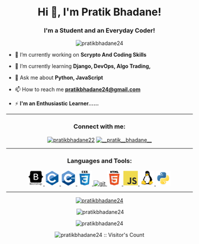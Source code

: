 <h1 align="center">Hi 👋, I'm Pratik Bhadane!</h1>
<h3 align="center">I'm a Student and an Everyday Coder!</h3>


<p align="center"> <img src=https://github-profile-trophy.vercel.app/?username=pratikbhadane24&theme=monokai&no-frame=true&&title=MultiLanguage,Commits,Repositories,Followers,Stars,PullRequest,) alt="pratikbhadane24" /></p>

- 🔭 I’m currently working on **Scrypto And Coding Skills**

- 🌱 I’m currently learning **Django, DevOps, Algo Trading,**

- 💬 Ask me about **Python, JavaScript**

- 📫 How to reach me **pratikbhadane24@gmail.com**

- ⚡ **I'm an Enthusiastic Learner......**

<hr>
<h3 align="center">Connect with me:</h3>
<p align="center">
<a href="https://linkedin.com/in/pratikbhadane22" target="blank"><img align="center" src="https://raw.githubusercontent.com/rahuldkjain/github-profile-readme-generator/master/src/images/icons/Social/linked-in-alt.svg" alt="pratikbhadane22" height="30" width="40" /></a>
<a href="https://instagram.com/pratik_bhadane_" target="blank"><img align="center" src="https://raw.githubusercontent.com/rahuldkjain/github-profile-readme-generator/master/src/images/icons/Social/instagram.svg" alt="__pratik__bhadane__" height="30" width="40" /></a>
</p>
<hr>
<h3 align="center">Languages and Tools:</h3>
<p align="center"> <a href="https://getbootstrap.com" target="_blank"> <img src="https://raw.githubusercontent.com/devicons/devicon/master/icons/bootstrap/bootstrap-plain-wordmark.svg" alt="bootstrap" width="40" height="40"/> </a> <a href="https://www.cprogramming.com/" target="_blank"> <img src="https://raw.githubusercontent.com/devicons/devicon/master/icons/c/c-original.svg" alt="c" width="40" height="40"/> </a> <a href="https://www.w3schools.com/cpp/" target="_blank"> <img src="https://raw.githubusercontent.com/devicons/devicon/master/icons/cplusplus/cplusplus-original.svg" alt="cplusplus" width="40" height="40"/> </a> <a href="https://www.w3schools.com/css/" target="_blank"> <img src="https://raw.githubusercontent.com/devicons/devicon/master/icons/css3/css3-original-wordmark.svg" alt="css3" width="40" height="40"/> </a> <a href="https://git-scm.com/" target="_blank"> <img src="https://www.vectorlogo.zone/logos/git-scm/git-scm-icon.svg" alt="git" width="40" height="40"/> </a> <a href="https://www.w3.org/html/" target="_blank"> <img src="https://raw.githubusercontent.com/devicons/devicon/master/icons/html5/html5-original-wordmark.svg" alt="html5" width="40" height="40"/> </a> <a href="https://developer.mozilla.org/en-US/docs/Web/JavaScript" target="_blank"> <img src="https://raw.githubusercontent.com/devicons/devicon/master/icons/javascript/javascript-original.svg" alt="javascript" width="40" height="40"/> </a> <a href="https://www.linux.org/" target="_blank"> <img src="https://raw.githubusercontent.com/devicons/devicon/master/icons/linux/linux-original.svg" alt="linux" width="40" height="40"/> </a> <a href="https://www.python.org" target="_blank"> <img src="https://raw.githubusercontent.com/devicons/devicon/master/icons/python/python-original.svg" alt="python" width="40" height="40"/> </a> </p>
<hr>

<p align="center" >
  <a href="#"><img  src="https://github-readme-stats.vercel.app/api/top-langs/?username=pratikbhadane24&&show_icons=true&theme=ayu-mirage" alt="pratikbhadane24"/></a>
</p>

<p align="center">&nbsp;<img src="https://github-readme-stats.vercel.app/api?username=pratikbhadane24&show_icons=true&theme=ayu-mirage&locale=en" alt="pratikbhadane24" /></p>

<p align="center"><img src="https://github-readme-streak-stats.herokuapp.com/?user=pratikbhadane24&theme=ayu-mirage" alt="pratikbhadane24" /></p>
<p align="center"><img src="https://profile-counter.glitch.me/{pratikbhadane24}/count.svg" alt="pratikbhadane24 :: Visitor's Count" /></p>
